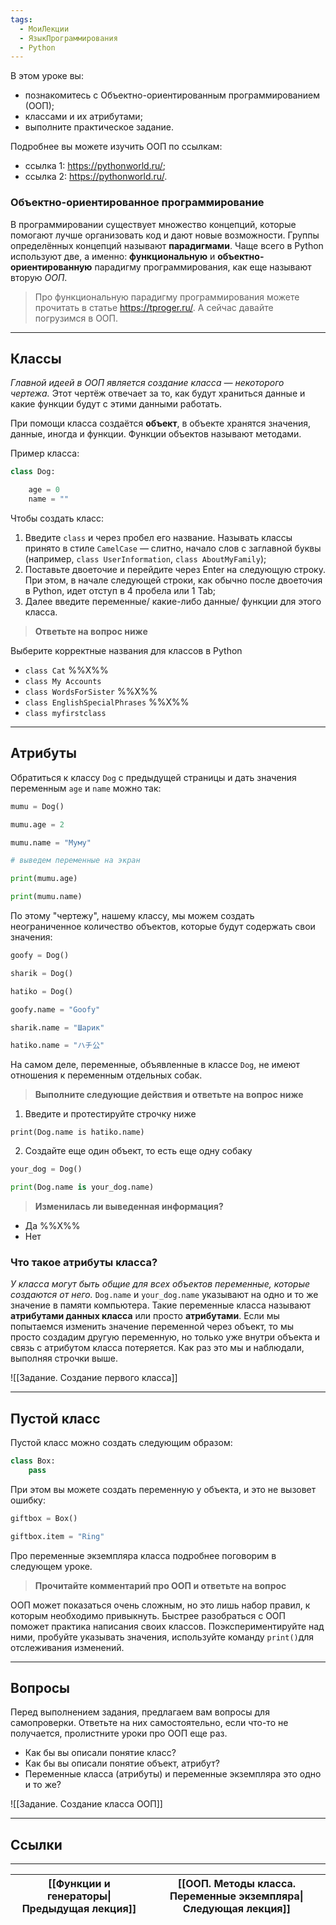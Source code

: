 ```yaml
---
tags:
  - МоиЛекции
  - ЯзыкПрограммирования
  - Python
---
```

В этом уроке вы:

- познакомитесь с Объектно-ориентированным программированием (ООП);
- классами и их атрибутами;
- выполните практическое задание.

Подробнее вы можете изучить ООП по ссылкам:

- ссылка 1: https://pythonworld.ru/;
- ссылка 2: https://pythonworld.ru/.

### Объектно-ориентированное программирование

В программировании существует множество концепций, которые помогают лучше организовать код и дают новые возможности. Группы определённых концепций называют **парадигмами**. Чаще всего в Python используют две, а именно: **функциональную** и **объектно-ориентированную** парадигму программирования, как еще называют вторую *ООП*.

> Про функциональную парадигму программирования можете прочитать в статье https://tproger.ru/. А сейчас давайте погрузимся в ООП.

---
## Классы

*Главной идеей в ООП является создание класса — некоторого чертежа.* Этот чертёж отвечает за то, как будут храниться данные и какие функции будут с этими данными работать.

При помощи класса создаётся **объект**, в объекте хранятся значения, данные, иногда и функции. Функции объектов называют методами.

Пример класса:

```python
class Dog:

	age = 0
	name = ""
```

Чтобы создать класс:

 1. Введите `class` и через пробел его название. Называть классы принято в стиле `CamelCase` — слитно, начало слов с заглавной буквы (например, `class UserInformation`, `class AboutMyFamily`);
 2. Поставьте двоеточие и перейдите через Enter на следующую строку. При этом, в начале следующей строки, как обычно после двоеточия в Python, идет отступ в 4 пробела или 1 Tab;
 3. Далее введите переменные/ какие-либо данные/ функции для этого класса.

> **Ответьте на вопрос ниже**

Выберите корректные названия для классов в Python
- `class Cat` %%X%%
- `class My Accounts`
- `class WordsForSister` %%X%%
- `class EnglishSpecialPhrases` %%X%%
- `class myfirstclass`

---
## Атрибуты

Обратиться к классу `Dog` с предыдущей страницы и дать значения переменным `age` и `name` можно так:

```python
mumu = Dog()

mumu.age = 2

mumu.name = "Муму"

# выведем переменные на экран

print(mumu.age)

print(mumu.name)
```

По этому "чертежу", нашему классу, мы можем создать неограниченное количество объектов, которые будут содержать свои значения:

```python
goofy = Dog()

sharik = Dog()

hatiko = Dog()

goofy.name = "Goofy"

sharik.name = "Шарик"

hatiko.name = "ハチ公"
```

На самом деле, переменные, объявленные в классе `Dog`, не имеют отношения к переменным отдельных собак.

> **Выполните следующие действия и ответьте на вопрос ниже**

1. Введите и протестируйте строчку ниже

```
print(Dog.name is hatiko.name)
```

2. Создайте еще один объект, то есть еще одну собаку

```python
your_dog = Dog()

print(Dog.name is your_dog.name)
```

> **Изменилась ли выведенная информация?**
- Да %%X%%
- Нет

### Что такое атрибуты класса?

*У класса могут быть общие для всех объектов переменные, которые создаются от него.* `Dog.name` и `your_dog.name` указывают на одно и то же значение в памяти компьютера. Такие переменные класса называют **атрибутами данных класса** или просто **атрибутами**. Если мы попытаемся изменить значение переменной через объект, то мы просто создадим другую переменную, но только уже внутри объекта и связь с атрибутом класса потеряется. Как раз это мы и наблюдали, выполняя строчки выше.

![[Задание. Создание первого класса]]

---
## Пустой класс

Пустой класс можно создать следующим образом:

```python
class Box:
	pass
```

При этом вы можете создать переменную у объекта, и это не вызовет ошибку:

```python
giftbox = Box()

giftbox.item = "Ring"
```

Про переменные экземпляра класса подробнее поговорим в следующем уроке.

> **Прочитайте комментарий про ООП и ответьте на вопрос**

ООП может показаться очень сложным, но это лишь набор правил, к которым необходимо привыкнуть. Быстрее разобраться с ООП поможет практика написания своих классов. Поэкспериментируйте над ними, пробуйте указывать значения, используйте команду `print()`для отслеживания изменений.

---
## Вопросы

Перед выполнением задания, предлагаем вам вопросы для самопроверки. Ответьте на них самостоятельно, если что-то не получается, пролистните уроки про ООП еще раз.

- Как бы вы описали понятие класс?
- Как бы вы описали понятие объект, атрибут?
- Переменные класса (атрибуты) и переменные экземпляра это одно и то же?


![[Задание. Создание класса ООП]]


---
## Ссылки



---

| [[Функции и генераторы\|Предыдущая лекция]] | [[ООП. Методы класса. Переменные экземпляра\|Следующая лекция]] |
| ------------------------------------------- | --------------------------------------------------------------- |
